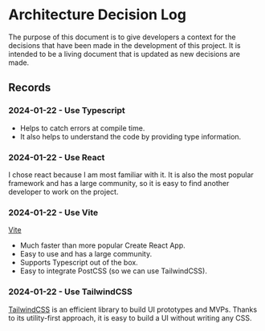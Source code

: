 # Architecture Decision Log
The purpose of this document is to give developers a context for the decisions that have been made in the development of this project. It is intended to be a living document that is updated as new decisions are made.

## Records
### 2024-01-22 - Use Typescript
- Helps to catch errors at compile time. 
- It also helps to understand the code by providing type information.
### 2024-01-22 - Use React
I chose react because I am most familiar with it. It is also the most popular framework and has a large community, so it is easy to find another developer to work on the project.
### 2024-01-22 - Use Vite
[Vite](https://vitejs.dev/) 
- Much faster than more popular Create React App. 
- Easy to use and has a large community. 
- Supports Typescript out of the box.
- Easy to integrate PostCSS (so we can use TailwindCSS).
### 2024-01-22 - Use TailwindCSS
[TailwindCSS](https://tailwindcss.com/) is an efficient library to build UI prototypes and MVPs.
Thanks to its utility-first approach, it is easy to build a UI without writing any CSS.

